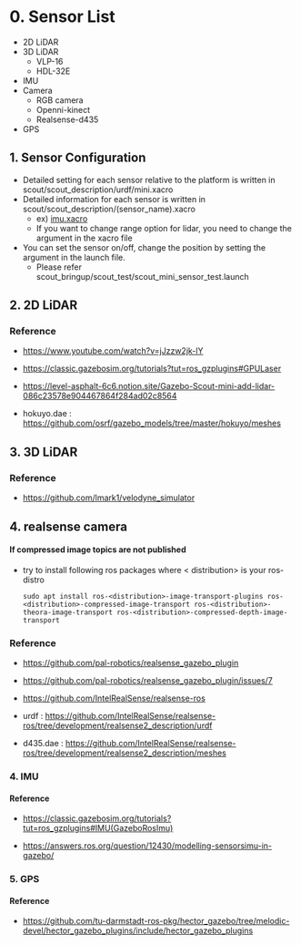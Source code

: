 # 0. Sensor List

- 2D LiDAR
- 3D LiDAR
    - VLP-16
    - HDL-32E
- IMU
- Camera
    - RGB camera
    - Openni-kinect
    - Realsense-d435
- GPS

## 1. Sensor Configuration

- Detailed setting for each sensor relative to the platform is written in scout/scout_description/urdf/mini.xacro
- Detailed information for each sensor is written in scout/scout_description/(sensor_name).xacro
    - ex) [imu.xacro](/scout_gazebo_sim/scout/scout_description/urdf/imu.xacro)
    - If you want to change range option for lidar, you need to change the argument in the xacro file
- You can set the sensor on/off, change the position by setting the argument in the launch file.
    - Please refer scout_bringup/scout_test/scout_mini_sensor_test.launch

## 2. 2D LiDAR

### Reference

* https://www.youtube.com/watch?v=jJzzw2jk-lY

* https://classic.gazebosim.org/tutorials?tut=ros_gzplugins#GPULaser

* https://level-asphalt-6c6.notion.site/Gazebo-Scout-mini-add-lidar-086c23578e904467864f284ad02c8564

* hokuyo.dae : https://github.com/osrf/gazebo_models/tree/master/hokuyo/meshes

## 3. 3D LiDAR

### Reference

- https://github.com/lmark1/velodyne_simulator

## 4. realsense camera

#### If compressed image topics are not published

* try to install following ros packages where < distribution> is your ros-distro

    ```
    sudo apt install ros-<distribution>-image-transport-plugins ros-<distribution>-compressed-image-transport ros-<distribution>-theora-image-transport ros-<distribution>-compressed-depth-image-transport
    ```

### Reference

* https://github.com/pal-robotics/realsense_gazebo_plugin

* https://github.com/pal-robotics/realsense_gazebo_plugin/issues/7

* https://github.com/IntelRealSense/realsense-ros

* urdf : https://github.com/IntelRealSense/realsense-ros/tree/development/realsense2_description/urdf

* d435.dae : https://github.com/IntelRealSense/realsense-ros/tree/development/realsense2_description/meshes



### 4. IMU

#### Reference

- https://classic.gazebosim.org/tutorials?tut=ros_gzplugins#IMU(GazeboRosImu)

- https://answers.ros.org/question/12430/modelling-sensorsimu-in-gazebo/

### 5. GPS

#### Reference

- https://github.com/tu-darmstadt-ros-pkg/hector_gazebo/tree/melodic-devel/hector_gazebo_plugins/include/hector_gazebo_plugins